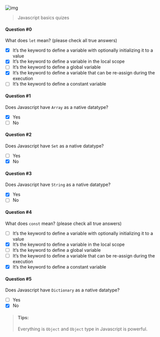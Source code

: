 ![img](https://assets.imaginablefutures.com/media/images/ALX_Logo.max-200x150.png)
> Javascript basics quizes

#### Question #0
What does ```let``` mean? (please check all true answers)
* [X] It’s the keyword to define a variable with optionally initializing it to a value
* [X] It’s the keyword to define a variable in the local scope
* [ ] It’s the keyword to define a global variable
* [X] It’s the keyword to define a variable that can be re-assign during the execution
* [ ] It’s the keyword to define a constant variable

#### Question #1
Does Javascript have ```Array``` as a native datatype?
* [X] Yes
* [ ] No

#### Question #2
Does Javascript have ```Set``` as a native datatype?
* [ ] Yes
* [X] No

#### Question #3
Does Javascript have ```String``` as a native datatype?
* [X] Yes
* [ ] No

#### Question #4
What does ```const``` mean? (please check all true answers)

* [ ] It’s the keyword to define a variable with optionally initializing it to a value
* [X] It’s the keyword to define a variable in the local scope
* [ ] It’s the keyword to define a global variable
* [ ] It’s the keyword to define a variable that can be re-assign during the execution
* [X] It’s the keyword to define a constant variable

#### Question #5
Does Javascript have ```Dictionary``` as a native datatype?
* [ ] Yes
* [X] No

> #### Tips:
> Everything is ```Object``` and ```Object``` type in Javascript is powerful.
